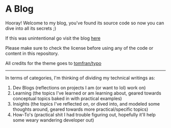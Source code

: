 # A Blog

Hooray! Welcome to my blog, you've found its source code so now you can dive into all its secrets ;)

If this was unintentional go visit the blog [here](https://mesmur.github.io/blog/)

Please make sure to check the license before using any of the code or content in this repository.

All credits for the theme goes to [tomfran/typo](https://github.com/tomfran/typo)

---

In terms of categories, I'm thinking of dividing my technical writings as:

1. Dev Blogs (reflections on projects I am (or want to lol) work on)
2. Learning (the topics I've learned or am learning about, geared towards conceptual topics baked in with practical
   examples)
3. Insights (the topics I've reflected on, or dived into, and modeled some thoughts around, geared towards more
   practical/specific topics)
4. How-To's (practical shit I had trouble figuring out, hopefully it'll help some weary wandering developer out)
